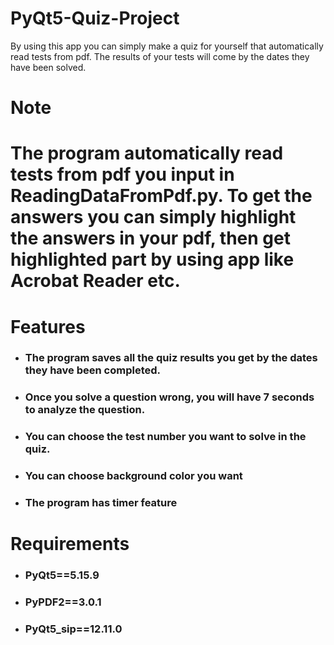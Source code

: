 
# PyQt5-Quiz-Project
By using this app you can simply make a quiz for yourself that automatically read tests from pdf. The results of your tests will come by the dates they have been solved.
# Note
# The program automatically read tests from pdf you input in ReadingDataFromPdf.py. To get the answers you can simply highlight the answers in your pdf, then get highlighted part by using app like Acrobat Reader etc.
# Features
* ### The program saves all the quiz results you get by the dates they have been completed.
* ### Once you solve a question wrong, you will have 7 seconds to analyze the question.
* ### You can choose the test number you want to solve in the quiz.
* ### You can choose background color you want
* ### The program has timer feature

# Requirements
* ### PyQt5==5.15.9
* ### PyPDF2==3.0.1
* ### PyQt5_sip==12.11.0

